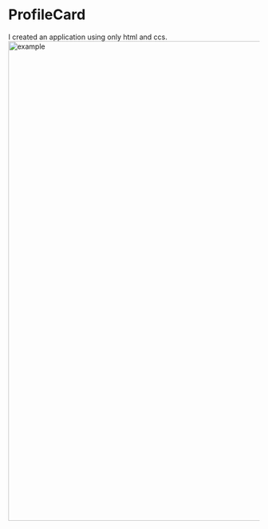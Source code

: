 # ProfileCard
I created an application using only html and ccs.
<img width="959" alt="example" src="https://github.com/user-attachments/assets/57cfcd30-4c7f-47ab-8bcc-61b93084b956">
